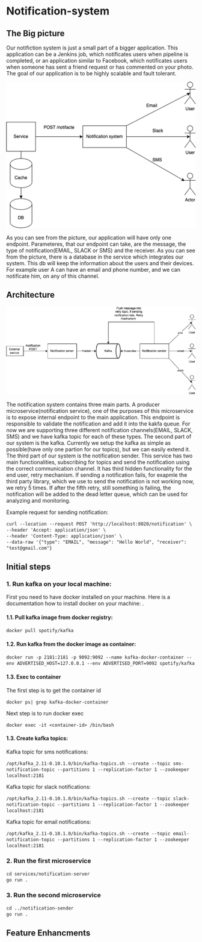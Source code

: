 # Notification-system

## The Big picture

Our notifiction system is just a small part of a bigger application. This application can be a Jenkins job, which notificates users when pipeline is completed, or an application similar to Facebook, which notificates users when someone has sent a friend request or has commented on your photo. The goal of our application is to be highly scalable and fault tolerant. 

![plot](./images/BigPicture.png)

As you can see from the picture, our application will have only one endpoint. Parameteres, that our endpoint can take, are the message, the type of notification(EMAIL, SLACK or SMS) and the receiver. As you can see from the picture, there is a database in the service which integrates our system. This db will keep the information about the users and their devices. For example user A can have an email and phone number, and we can notificate him, on any of this channel. 

## Architecture

![plot](./images/Architecture.png)

The notification system contains three main parts. A producer microservice(notification service), one of the purposes of this microservice is to expose internal endpoint to the main application. This endpoint is responsible to validate the notification and add it into the kakfa queue. For now we are supporting three different notification channels(EMAIL, SLACK, SMS) and we have kafka topic for each of these types. The second part of our system is the kafka. Currently we setup the kafka as simple as possible(have only one partion for our topics), but we can easily extend it. The third part of our system is the notification sender. This service has two main functionalities, subscribing for  topics and send the notification using the correct communication channel. It has third hidden functionality for the end user, retry mechanism. If sending a notification fails, for exapmle the third party library, which we use to send the notification is not working now, we retry 5 times. If after the fifth retry, still something is failing, the notification will be added to the dead letter queue, which can be used for analyzing and monitoring. 

Example request for sending notification:
```
curl --location --request POST 'http://localhost:8020/notification' \
--header 'Accept: application/json' \
--header 'Content-Type: application/json' \
--data-raw '{"type": "EMAIL", "message": "Hello World", "receiver": "test@gmail.com"}
```

## Initial steps
### 1. Run kafka on your local machine:
First you need to have docker installed on your machine. Here is a
documentation how to install docker on your machine: .
#### 1.1. Pull kafka image from docker registry:
```
docker pull spotify/kafka
```
#### 1.2. Run kafka from the docker image as container:
```
docker run -p 2181:2181 -p 9092:9092 --name kafka-docker-container --env ADVERTISED_HOST=127.0.0.1 --env ADVERTISED_PORT=9092 spotify/kafka
```

#### 1.3. Exec to container
The first step is to get the container id
```
docker ps| grep kafka-docker-container
```
Next step is to run docker exec
```
docker exec -it <container-id> /bin/bash
```
#### 1.3. Create kafka topics:
Kafka topic for sms notifications:

```
/opt/kafka_2.11-0.10.1.0/bin/kafka-topics.sh --create --topic sms-notification-topic --partitions 1 --replication-factor 1 --zookeeper localhost:2181
```

Kafka topic for slack notifications:
```
/opt/kafka_2.11-0.10.1.0/bin/kafka-topics.sh --create --topic slack-notification-topic --partitions 1 --replication-factor 1 --zookeeper localhost:2181
```

Kafka topic for email notifications:
```
/opt/kafka_2.11-0.10.1.0/bin/kafka-topics.sh --create --topic email-notification-topic --partitions 1 --replication-factor 1 --zookeeper localhost:2181
```

### 2. Run the first microservice
```
cd services/notification-server
go run .
```

### 3. Run the second microservice
```
cd ../notification-sender
go run .
```

## Feature Enhancments
